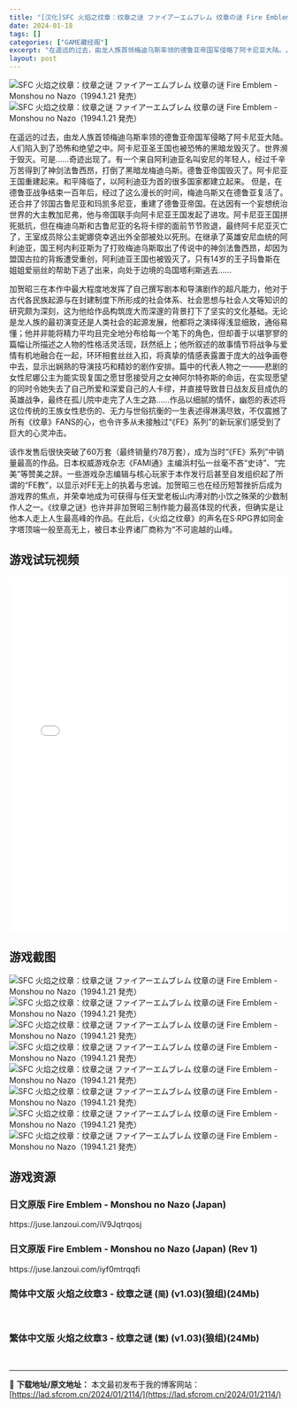 ```yaml
---
title: "[汉化]SFC 火焰之纹章：纹章之谜 ファイアーエムブレム 纹章の谜 Fire Emblem &#8211; Monshou no Nazo（1994.1.21 発売） 免费下载"
date: 2024-01-18
tags: []
categories: ["GAME藏经阁"]
excerpt: "在遥远的过去，由龙人族首领梅迪乌斯率领的德鲁亚帝国军侵略了阿卡尼亚大陆。人们陷入到了恐怖和绝望之中。阿卡尼亚圣王国也被恐怖的黑暗龙毁灭了。世界濒于毁灭。可是……奇迹出现了。有一个来自阿利迪亚名叫安尼的年轻人，经过千辛万苦得到了神剑法鲁西昂，打倒了黑暗龙梅迪乌斯。德鲁亚帝国毁灭了。阿卡尼亚王国重建起来&hellip;"
layout: post
---
```


<div></div>
<img style="display: block; margin-left: auto; margin-right: auto;" title="火焰之纹章：纹章之谜" src="https://lad.sfcrom.cn/wp-content/uploads/2024/01/20240117_65a7e413665b7.jpg" alt="SFC 火焰之纹章：纹章之谜 ファイアーエムブレム 纹章の谜 Fire Emblem - Monshou no Nazo（1994.1.21 発売）" />

<img style="display: block; margin-left: auto; margin-right: auto;" title="火焰之纹章：纹章之谜" src="https://lad.sfcrom.cn/wp-content/uploads/2024/01/20240117_65a7e41481ac2.png" alt="SFC 火焰之纹章：纹章之谜 ファイアーエムブレム 纹章の谜 Fire Emblem - Monshou no Nazo（1994.1.21 発売）" />

在遥远的过去，由龙人族首领梅迪乌斯率领的德鲁亚帝国军侵略了阿卡尼亚大陆。人们陷入到了恐怖和绝望之中。阿卡尼亚圣王国也被恐怖的黑暗龙毁灭了。世界濒于毁灭。可是……奇迹出现了。有一个来自阿利迪亚名叫安尼的年轻人，经过千辛万苦得到了神剑法鲁西昂，打倒了黑暗龙梅迪乌斯。德鲁亚帝国毁灭了。阿卡尼亚王国重建起来。和平降临了，以阿利迪亚为首的很多国家都建立起来。
但是，在德鲁亚战争结束一百年后，经过了这么漫长的时间，梅迪乌斯又在德鲁亚复活了。还合并了邻国古鲁尼亚和玛凯多尼亚，重建了德鲁亚帝国。在达因有一个妄想统治世界的大主教加尼弗，他与帝国联手向阿卡尼亚王国发起了进攻。阿卡尼亚王国拼死抵抗，但在梅迪乌斯和古鲁尼亚的名将卡缪的面前节节败退，最终阿卡尼亚灭亡了，王室成员除公主妮娜侥幸逃出外全部被处以死刑。在继承了英雄安尼血统的阿利迪亚，国王柯内利亚斯为了打败梅迪乌斯取出了传说中的神剑法鲁西昂，却因为盟国古拉的背叛遭受重创，阿利迪亚王国也被毁灭了。只有14岁的王子玛鲁斯在姐姐爱丽丝的帮助下逃了出来，向处于边境的岛国塔利斯逃去……

加贺昭三在本作中最大程度地发挥了自己撰写剧本和导演剧作的超凡能力，他对于古代各民族起源与在封建制度下所形成的社会体系、社会思想与社会人文等知识的研究颇为深刻，这为他给作品构筑庞大而深邃的背景打下了坚实的文化基础。无论是龙人族的最初演变还是人类社会的起源发展，他都将之演绎得浅显细致，通俗易懂；他并非能将精力平均且完全地分布给每一个笔下的角色，但却善于以堪寥寥的篇幅让所描述之人物的性格活灵活现，跃然纸上；他所叙述的故事情节将战争与爱情有机地融合在一起，环环相套丝丝入扣，将真挚的情感表露置于庞大的战争画卷中去，显示出娴熟的导演技巧和精妙的剧作安排。篇中的代表人物之一——悲剧的女性尼娜公主为能实现复国之愿甘愿接受月之女神阿尔特弥斯的命运，在实现愿望的同时令她失去了自己所爱和深爱自己的人卡缪，并直接导致昔日战友反目成仇的英雄战争，最终在孤儿院中走完了人生之路……作品以细腻的情怀，幽怨的表述将这位传统的王族女性悲伤的、无力与世俗抗衡的一生表述得淋漓尽致，不仅震撼了所有《纹章》FANS的心，也令许多从未接触过“《FE》系列”的新玩家们感受到了巨大的心灵冲击。

该作发售后很快突破了60万套（最终销量约78万套），成为当时“《FE》系列”中销量最高的作品。日本权威游戏杂志《FAMI通》主编浜村弘一丝毫不吝“史诗”、“完美”等赞美之辞。一些游戏杂志编辑与核心玩家于本作发行后甚至自发组织起了所谓的“FE教”，以显示对FE无上的执着与忠诚。加贺昭三也在经历短暂挫折后成为游戏界的焦点，并荣幸地成为可获得与任天堂老板山内溥对酌小饮之殊荣的少数制作人之一。《纹章之谜》也许并非加贺昭三制作能力最高体现的代表，但确实是让他本人走上人生最高峰的作品。在此后，《火焰之纹章》的声名在S·RPG界如同金字塔顶端一般至高无上，被日本业界诸厂商称为“不可逾越的山峰。

<a name="ci_title0"></a>
<h2>游戏试玩视频</h2>
<iframe style="width: 1000px; height: 640px; max-width: 100%;" src="//player.bilibili.com/player.html?aid=338192332&amp;cid=486621161&amp;page=1" frameborder="no" scrolling="no" allowfullscreen="allowfullscreen"> </iframe><a name="ci_title1"></a>
<h2>游戏截图</h2>
<img style="display: block; margin-left: auto; margin-right: auto;" title="SFC 火焰之纹章：纹章之谜 游戏截图" src="https://lad.sfcrom.cn/wp-content/uploads/2024/01/20240117_65a7e414a501e.jpg" alt="SFC 火焰之纹章：纹章之谜 ファイアーエムブレム 纹章の谜 Fire Emblem - Monshou no Nazo（1994.1.21 発売）" />
<img style="display: block; margin-left: auto; margin-right: auto;" title="SFC 火焰之纹章：纹章之谜 游戏截图" src="https://lad.sfcrom.cn/wp-content/uploads/2024/01/20240117_65a7e414c9d92.jpg" alt="SFC 火焰之纹章：纹章之谜 ファイアーエムブレム 纹章の谜 Fire Emblem - Monshou no Nazo（1994.1.21 発売）" />
<img style="display: block; margin-left: auto; margin-right: auto;" title="SFC 火焰之纹章：纹章之谜 游戏截图" src="https://lad.sfcrom.cn/wp-content/uploads/2024/01/20240117_65a7e414ea434.jpg" alt="SFC 火焰之纹章：纹章之谜 ファイアーエムブレム 纹章の谜 Fire Emblem - Monshou no Nazo（1994.1.21 発売）" />
<img style="display: block; margin-left: auto; margin-right: auto;" title="SFC 火焰之纹章：纹章之谜 游戏截图" src="https://lad.sfcrom.cn/wp-content/uploads/2024/01/20240117_65a7e4151bb16.jpg" alt="SFC 火焰之纹章：纹章之谜 ファイアーエムブレム 纹章の谜 Fire Emblem - Monshou no Nazo（1994.1.21 発売）" />
<img style="display: block; margin-left: auto; margin-right: auto;" title="SFC 火焰之纹章：纹章之谜 游戏截图" src="https://lad.sfcrom.cn/wp-content/uploads/2024/01/20240117_65a7e41544c91.jpg" alt="SFC 火焰之纹章：纹章之谜 ファイアーエムブレム 纹章の谜 Fire Emblem - Monshou no Nazo（1994.1.21 発売）" />
<img style="display: block; margin-left: auto; margin-right: auto;" title="SFC 火焰之纹章：纹章之谜 游戏截图" src="https://lad.sfcrom.cn/wp-content/uploads/2024/01/20240117_65a7e41567817.jpg" alt="SFC 火焰之纹章：纹章之谜 ファイアーエムブレム 纹章の谜 Fire Emblem - Monshou no Nazo（1994.1.21 発売）" />
<img style="display: block; margin-left: auto; margin-right: auto;" title="SFC 火焰之纹章：纹章之谜 游戏截图" src="https://lad.sfcrom.cn/wp-content/uploads/2024/01/20240117_65a7e4158b21f.jpg" alt="SFC 火焰之纹章：纹章之谜 ファイアーエムブレム 纹章の谜 Fire Emblem - Monshou no Nazo（1994.1.21 発売）" />
<img style="display: block; margin-left: auto; margin-right: auto;" title="SFC 火焰之纹章：纹章之谜 游戏截图" src="https://lad.sfcrom.cn/wp-content/uploads/2024/01/20240117_65a7e415e3e17.jpg" alt="SFC 火焰之纹章：纹章之谜 ファイアーエムブレム 纹章の谜 Fire Emblem - Monshou no Nazo（1994.1.21 発売）" />

<a name="ci_title2"></a>
<h2>游戏资源</h2>
<a name="ci_title3"></a>
<h3>日文原版 Fire Emblem - Monshou no Nazo (Japan)</h3>
https://juse.lanzoui.com/iV9Jqtrqosj

<a name="ci_title4"></a>
<h3>日文原版 Fire Emblem - Monshou no Nazo (Japan) (Rev 1)</h3>
https://juse.lanzoui.com/iyf0mtrqqfi

<a name="ci_title5"></a>
<h3>简体中文版 火焰之纹章3 - 纹章之谜 (<code>简</code>) (v1.03)(狼组)(24Mb)</h3>
<span style="color: #ffffff;">https://juse.lanzoui.com/iFYpNtrqx6b</span>

<a name="ci_title6"></a>
<h3>繁体中文版 火焰之纹章3 - 纹章之谜 (<code>繁</code>) (v1.03)(狼组)(24Mb)</h3>
<span style="color: #ffffff;">https://juse.lanzoui.com/ilwIqtrqu6d</span>

---
📖 **下载地址/原文地址：** 本文最初发布于我的博客网站：[https://lad.sfcrom.cn/2024/01/2114/](https://lad.sfcrom.cn/2024/01/2114/)
